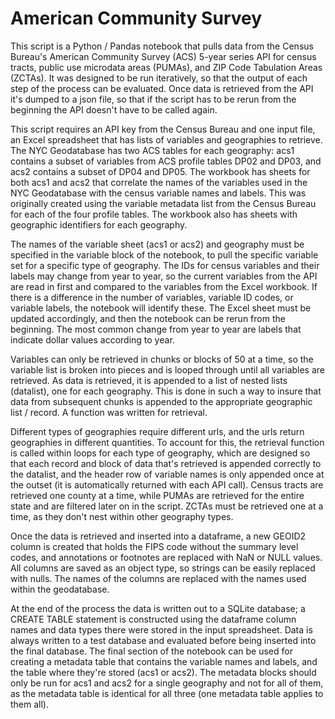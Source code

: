 # American Community Survey

This script is a Python / Pandas notebook that pulls data from the Census Bureau's American Community Survey (ACS) 5-year series API for census tracts, public use microdata areas (PUMAs), and ZIP Code Tabulation Areas (ZCTAs). It was designed to be run iteratively, so that the output of each step of the process can be evaluated. Once data is retrieved from the API it's dumped to a json file, so that if the script has to be rerun from the beginning the API doesn't have to be called again.

This script requires an API key from the Census Bureau and one input file, an Excel spreadsheet that has lists of variables and geographies to retrieve. The NYC Geodatabase has two ACS tables for each geography: acs1 contains a subset of variables from ACS profile tables DP02 and DP03, and acs2 contains a subset of DP04 and DP05. The workbook has sheets for both acs1 and acs2 that correlate the names of the variables used in the NYC Geodatabase with the census variable names and labels.  This was originally created using the variable metadata list from the Census Bureau for each of the four profile tables. The workbook also has sheets with geographic identifiers for each geography.

The names of the variable sheet (acs1 or acs2) and geography must be specified in the variable block of the notebook, to pull the specific variable set for a specific type of geography. The IDs for census variables and their labels may change from year to year, so the current variables from the API are read in first and compared to the variables from the Excel workbook. If there is a difference in the number of variables, variable ID codes, or variable labels, the notebook will identify these. The Excel sheet must be updated accordingly, and then the notebook can be rerun from the beginning. The most common change from year to year are labels that indicate dollar values according to year.

Variables can only be retrieved in chunks or blocks of 50 at a time, so the variable list is broken into pieces and is looped through until all variables are retrieved. As data is retrieved, it is appended to a list of nested lists (datalist), one for each geography. This is done in such a way to insure that data from subsequent chunks is appended to the appropriate geographic list / record. A function was written for retrieval.

Different types of geographies require different urls, and the urls return geographies in different quantities. To account for this, the retrieval function is called within loops for each type of geography, which are designed so that each record and block of data that's retrieved is appended correctly to the datalist, and the header row of variable names is only appended once at the outset (it is automatically returned with each API call). Census tracts are retrieved one county at a time, while PUMAs are retrieved for the entire state and are filtered later on in the script. ZCTAs must be retrieved one at a time, as they don't nest within other geography types.

Once the data is retrieved and inserted into a dataframe, a new GEOID2 column is created that holds the FIPS code without the summary level codes, and annotations or footnotes are replaced with NaN or NULL values. All columns are saved as an object type, so strings can be easily replaced with nulls. The names of the columns are replaced with the names used within the geodatabase.

At the end of the process the data is written out to a SQLite database; a CREATE TABLE statement is constructed using the dataframe column names and data types there were stored in the input spreadsheet. Data is always written to a test database and evaluated before being inserted into the final database. The final section of the notebook can be used for creating a metadata table that contains the variable names and labels, and the table where they're stored (acs1 or acs2). The metadata blocks should only be run for acs1 and acs2 for a single geography and not for all of them, as the metadata table is identical for all three (one metadata table applies to them all).
